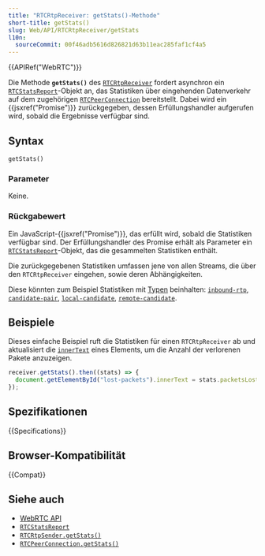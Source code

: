 ```yaml
---
title: "RTCRtpReceiver: getStats()-Methode"
short-title: getStats()
slug: Web/API/RTCRtpReceiver/getStats
l10n:
  sourceCommit: 00f46adb5616d826821d63b11eac285faf1cf4a5
---
```


{{APIRef("WebRTC")}}

Die Methode **`getStats()`** des [`RTCRtpReceiver`](/de/docs/Web/API/RTCRtpReceiver) fordert asynchron ein [`RTCStatsReport`](/de/docs/Web/API/RTCStatsReport)-Objekt an, das Statistiken über eingehenden Datenverkehr auf dem zugehörigen [`RTCPeerConnection`](/de/docs/Web/API/RTCPeerConnection) bereitstellt. Dabei wird ein {{jsxref("Promise")}} zurückgegeben, dessen Erfüllungshandler aufgerufen wird, sobald die Ergebnisse verfügbar sind.

## Syntax

```js-nolint
getStats()
```

### Parameter

Keine.

### Rückgabewert

Ein JavaScript-{{jsxref("Promise")}}, das erfüllt wird, sobald die Statistiken verfügbar sind.
Der Erfüllungshandler des Promise erhält als Parameter ein [`RTCStatsReport`](/de/docs/Web/API/RTCStatsReport)-Objekt, das die gesammelten Statistiken enthält.

Die zurückgegebenen Statistiken umfassen jene von allen Streams, die über den `RTCRtpReceiver` eingehen, sowie deren Abhängigkeiten.

Diese könnten zum Beispiel Statistiken mit [Typen](/de/docs/Web/API/RTCStatsReport#the_statistic_types) beinhalten: [`inbound-rtp`](/de/docs/Web/API/RTCInboundRtpStreamStats), [`candidate-pair`](/de/docs/Web/API/RTCIceCandidatePairStats), [`local-candidate`](/de/docs/Web/API/RTCIceCandidateStats), [`remote-candidate`](/de/docs/Web/API/RTCIceCandidateStats).

## Beispiele

Dieses einfache Beispiel ruft die Statistiken für einen `RTCRtpReceiver` ab und aktualisiert die [`innerText`](/de/docs/Web/API/HTMLElement/innerText) eines Elements, um die Anzahl der verlorenen Pakete anzuzeigen.

```js
receiver.getStats().then((stats) => {
  document.getElementById("lost-packets").innerText = stats.packetsLost;
});
```

## Spezifikationen

{{Specifications}}

## Browser-Kompatibilität

{{Compat}}

## Siehe auch

- [WebRTC API](/de/docs/Web/API/WebRTC_API)
- [`RTCStatsReport`](/de/docs/Web/API/RTCStatsReport)
- [`RTCRtpSender.getStats()`](/de/docs/Web/API/RTCRtpSender/getStats)
- [`RTCPeerConnection.getStats()`](/de/docs/Web/API/RTCPeerConnection/getStats)
